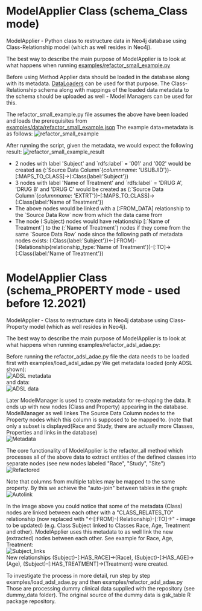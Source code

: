 # ModelApplier Class (schema_Class mode)
ModelApplier - Python class to restructure data in Neo4j database using Class-Relationship model 
(which as well resides in Neo4j). 

The best way to describe the main purpose of ModelApplier is to look at what happens when running
[examples/refactor_small_example.py](../examples/refactor_small_example.py)

Before using Method Applier data should be loaded in the database along with its metadata. [DataLoaders](../data_loaders/README.md) 
can be used for that purpose.
The Class-Relationship schema along with mappings of the loaded data metadata
to the schema should be uploaded as well - Model Managers can be used for this.

The refactor_small_example.py file assumes the above have been loaded and loads the prerequisites 
from [examples/data/refactor_small_example.json](../examples/data/refactor_small_example.json)
The example data+metadata is as follows:
![refactor_small_example](../examples/data/refactor_small_example.png)

After running the script, given the metadata, we would expect the following result:
![refactor_small_example_result](../examples/data/refactor_small_example_result.png)
- 2 nodes with label 'Subject' and \`rdfs:label\` = '001' and '002' would be created as
(:\`Source Data Column\`{_columnname_: 'USUBJID'})-[:MAPS_TO_CLASS]->(:Class{label:'Subject'})
- 3 nodes with label 'Name of Treatment' and \`rdfs:label\` = 'DRUG A', 'DRUG B' and 'DRUG C' would be created as
(:\`Source Data Column\`{_columnname_: 'EXTRT'})-[:MAPS_TO_CLASS]->(:Class{label:'Name of Treatment'})
- The above nodes would be linked with a [:FROM_DATA] relationship to the \`Source Data Row\` now from which the data came from
- The node (:Subject) nodes would have relationship [:\`Name of Treatment\`] to the (:\`Name of Treatment\`) nodes if they come from the same \`Source Data Row\` node
since the following path of metadata nodes exists: (:Class{label:'Subject'})<-[:FROM]-(:Relationship{relationship_type:'Name of Treatment'})-[:TO]->(:Class{label:'Name of Treatment'})



# ModelApplier Class (schema_PROPERTY mode - used before 12.2021)
ModelApplier - Class to restructure data in Neo4j database using Class-Property model 
(which as well resides in Neo4j). 

The best way to describe the main purpose of ModelApplier is to look at what happens when running
examples/refactor_adsl_adae.py:  

Before running the refactor_adsl_adae.py file the data needs to be loaded first with examples/load_adsl_adae.py
We get metadata loaded (only ADSL shown):  
![ADSL metadata](images/adsl_metadata_import.png)  
and data:  
![ADSL data](images/adsl_data_import_blur.png)  

Later ModelManager is used to create metadata for re-shaping the data. It ends up with new nodes (Class and Property) appearing in the database. ModelManager as well linkes The Source Data Column nodes to the Property nodes which this column is supposed to be mapped to. (note that only a subset is displayed(Race and Study, there are actually more Classes, Properties and links in the database)  
![Metadata](images/source_tables_columns_properties_classes.png)

The core functionality of ModelApplier is the refactor_all method which processes all of the above data to extract entities of the defined classes into separate nodes (see new nodes labeled "Race", "Study", "Site")   
![Refactored](images/refactored.png)

Note that columns from multiple tables may be mapped to the same property. By this we achieve the "auto-join" between tables in the graph:  
![Autolink](images/from_classes_to_tables_annotated.png)

In the image above you could notice that some of the metadata (Class) nodes are linked between each other with a "CLASS_RELATES_TO" relationship (now replaced with "<-[:FROM]-(:Relationship)-[:TO]->" - image to be updated) (e.g. Class Subject linked to Classes Race, Age, Treatment and other). ModelApplier uses this metadata to as well link the new (extracted) nodes between each other. See example for Race, Age, Treatment:    
![Subject_links](images/all_nodes_attached_to_a_given_subject.png)  
New relationships (Subject)-[:HAS_RACE]->(Race), (Subject)-[:HAS_AGE]->(Age), (Subject)-[:HAS_TREATMENT]->(Treatment) were created. 

To investigate the process in more detail, run step by step examples/load_adsl_adae.py and then examples/refactor_adsl_adae.py Those are processing dummy clinical data supplied with the repository (see dummy_data folder). The original source of the dummy data is gsk_table R package repository.